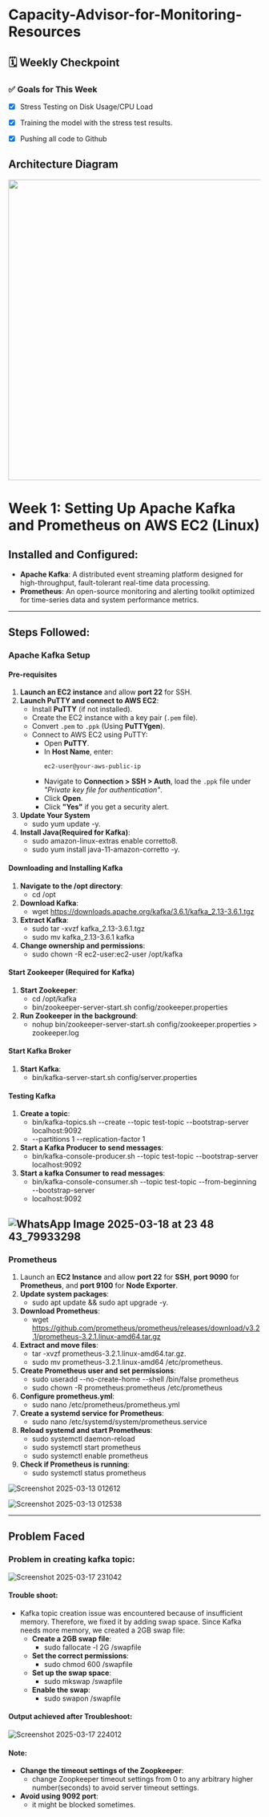 # Capacity-Advisor-for-Monitoring-Resources


## 🗓️ Weekly Checkpoint 

### ✅ Goals for This Week
- [X] Stress Testing on Disk Usage/CPU Load
- [X] Training the model with the stress test results.
- [X] Pushing all code to Github



## Architecture Diagram
<img src="https://github.com/user-attachments/assets/54bb803e-b5f1-4d2f-8026-5715d59f15b8" width="600"/>


# Week 1: Setting Up Apache Kafka and Prometheus on AWS EC2 (Linux)

## Installed and Configured:
- **Apache Kafka**: A distributed event streaming platform designed for high-throughput, fault-tolerant real-time data processing.
- **Prometheus**: An open-source monitoring and alerting toolkit optimized for time-series data and system performance metrics.

---

## Steps Followed:

### **Apache Kafka Setup**

#### **Pre-requisites**  
1. **Launch an EC2 instance** and allow **port 22** for SSH.
2. **Launch PuTTY and connect to AWS EC2**:
   - Install **PuTTY** (if not installed).
   - Create the EC2 instance with a key pair (`.pem` file).
   - Convert `.pem` to `.ppk` (Using **PuTTYgen**).
   - Connect to AWS EC2 using PuTTY:
     - Open **PuTTY**.
     - In **Host Name**, enter:  
       ```
       ec2-user@your-aws-public-ip
       ```
     - Navigate to **Connection > SSH > Auth**, load the `.ppk` file under  
       *"Private key file for authentication"*.
     - Click **Open**.
     - Click **"Yes"** if you get a security alert.
3. **Update Your System**
   - sudo yum update -y.
4. **Install Java(Required for Kafka)**:
   - sudo amazon-linux-extras enable corretto8.
   - sudo yum install java-11-amazon-corretto -y.

#### **Downloading and Installing Kafka**  
1. **Navigate to the /opt directory**:
   - cd /opt
2. **Download Kafka**:
   - wget https://downloads.apache.org/kafka/3.6.1/kafka_2.13-3.6.1.tgz
3. **Extract Kafka**:
   - sudo tar -xvzf kafka_2.13-3.6.1.tgz
   - sudo mv kafka_2.13-3.6.1 kafka
4. **Change ownership and permissions**:
   - sudo chown -R ec2-user:ec2-user /opt/kafka

#### **Start Zookeeper (Required for Kafka)**  
1. **Start Zookeeper**:
   - cd /opt/kafka
   - bin/zookeeper-server-start.sh config/zookeeper.properties
2. **Run Zookeeper in the background**:
   - nohup bin/zookeeper-server-start.sh config/zookeeper.properties > zookeeper.log

#### **Start Kafka Broker**
1. **Start Kafka**:
   - bin/kafka-server-start.sh config/server.properties

#### **Testing Kafka**
1. **Create a topic**:
   - bin/kafka-topics.sh --create --topic test-topic --bootstrap-server localhost:9092
   - --partitions 1 --replication-factor 1
2. **Start a Kafka Producer to send messages**:
   - bin/kafka-console-producer.sh --topic test-topic --bootstrap-server localhost:9092
3. **Start a kafka Consumer to read messages**:
   - bin/kafka-console-consumer.sh --topic test-topic --from-beginning --bootstrap-server
   - localhost:9092

![WhatsApp Image 2025-03-18 at 23 48 43_79933298](https://github.com/user-attachments/assets/6413e0d1-26cc-4f89-85de-a9cb4ea90077)
---

### **Prometheus**

1. Launch an **EC2 Instance** and allow **port 22** for **SSH**, **port 9090** for **Prometheus**, and **port 9100** for **Node Exporter**.
2. **Update system packages**:
   - sudo apt update && sudo apt upgrade -y.
3. **Download Prometheus**:
   - wget https://github.com/prometheus/prometheus/releases/download/v3.2.1/prometheus-3.2.1.linux-amd64.tar.gz
4. **Extract and move files**:
   - tar -xvzf prometheus-3.2.1.linux-amd64.tar.gz.
   - sudo mv prometheus-3.2.1.linux-amd64 /etc/prometheus.
5. **Create Prometheus user and set permissions**:
   - sudo useradd --no-create-home --shell /bin/false prometheus
   - sudo chown -R prometheus:prometheus /etc/prometheus
6. **Configure prometheus.yml**:
   - sudo nano /etc/prometheus/prometheus.yml
7. **Create a systemd service for Prometheus**:
   - sudo nano /etc/systemd/system/prometheus.service
8. **Reload systemd and start Prometheus**:
   - sudo systemctl daemon-reload
   - sudo systemctl start prometheus
   - sudo systemctl enable prometheus
9. **Check if Prometheus is running**:
   - sudo systemctl status prometheus

![Screenshot 2025-03-13 012612](https://github.com/user-attachments/assets/89d2055c-3e80-49e0-8f4a-274e01014679)

![Screenshot 2025-03-13 012538](https://github.com/user-attachments/assets/fdb0e846-2c4b-445e-9de3-39e5ce9a284d)

---

## Problem Faced

### **Problem in creating kafka topic**:

![Screenshot 2025-03-17 231042](https://github.com/user-attachments/assets/40cf636c-d399-4cb5-b05d-ae0919581d59)

#### **Trouble shoot**:
- Kafka topic creation issue was encountered because of insufficient memory. Therefore, we fixed it by adding swap space. Since Kafka needs more memory, we created a 2GB swap file:
  - **Create a 2GB swap file**:
       - sudo fallocate -l 2G /swapfile
  - **Set the correct permissions**:
       - sudo chmod 600 /swapfile
  - **Set up the swap space**:
       - sudo mkswap /swapfile
  - **Enable the swap**:
       - sudo swapon /swapfile
#### **Output achieved after Troubleshoot**:

![Screenshot 2025-03-17 224012](https://github.com/user-attachments/assets/87402548-6fec-4f4e-a4c1-54afcc185ddd)

#### **Note**:
   - **Change the timeout settings of the Zoopkeeper**:
       - change Zoopkeeper timeout settings from 0 to any arbitrary higher number(seconds) to avoid server timeout settings.
   - **Avoid using 9092 port**:
       - it might be blocked sometimes.
